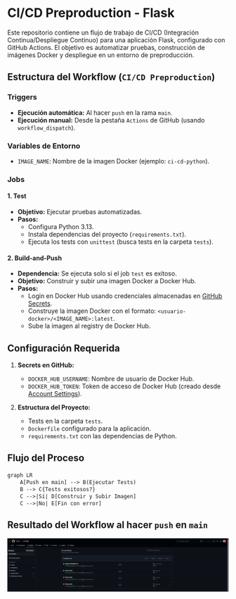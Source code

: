# CI/CD Preproduction - Flask

Este repositorio contiene un flujo de trabajo de CI/CD (Integración Continua/Despliegue Continuo) para una aplicación Flask, configurado con GitHub Actions. El objetivo es automatizar pruebas, construcción de imágenes Docker y despliegue en un entorno de preproducción.

## Estructura del Workflow (`CI/CD Preproduction`)

### Triggers
- **Ejecución automática:** Al hacer `push` en la rama `main`.
- **Ejecución manual:** Desde la pestaña `Actions` de GitHub (usando `workflow_dispatch`).

### Variables de Entorno
- `IMAGE_NAME`: Nombre de la imagen Docker (ejemplo: `ci-cd-python`).

### Jobs

#### 1. **Test**
   - **Objetivo:** Ejecutar pruebas automatizadas.
   - **Pasos:**
      - Configura Python 3.13.
      - Instala dependencias del proyecto (`requirements.txt`).
      - Ejecuta los tests con `unittest` (busca tests en la carpeta `tests`).

#### 2. **Build-and-Push**
   - **Dependencia:** Se ejecuta solo si el job `test` es exitoso.
   - **Objetivo:** Construir y subir una imagen Docker a Docker Hub.
   - **Pasos:**
      - Login en Docker Hub usando credenciales almacenadas en [GitHub Secrets](https://docs.github.com/es/actions/security-guides/encrypted-secrets).
      - Construye la imagen Docker con el formato: `<usuario-docker>/<IMAGE_NAME>:latest`.
      - Sube la imagen al registry de Docker Hub.

## Configuración Requerida
1. **Secrets en GitHub:**
   - `DOCKER_HUB_USERNAME`: Nombre de usuario de Docker Hub.
   - `DOCKER_HUB_TOKEN`: Token de acceso de Docker Hub (creado desde [Account Settings](https://hub.docker.com/settings/security)).

2. **Estructura del Proyecto:**
   - Tests en la carpeta `tests`.
   - `Dockerfile` configurado para la aplicación.
   - `requirements.txt` con las dependencias de Python.

## Flujo del Proceso
```mermaid
graph LR
    A[Push en main] --> B(Ejecutar Tests)
    B --> C{Tests exitosos?}
    C -->|Sí| D[Construir y Subir Imagen]
    C -->|No| E[Fin con error]
```

## Resultado del Workflow al hacer `push` en `main`
![CI/CD Pipeline](./imgs/image.png)